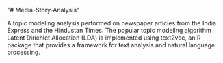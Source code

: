 "# Media-Story-Analysis" 

A topic modeling analysis performed on newspaper articles from the India Express and the Hindustan Times. The popular topic modeling algorithm Latent Dirichlet Allocation (LDA) is implemented using text2vec, an R package that provides a framework for text analysis and natural language processing. 
